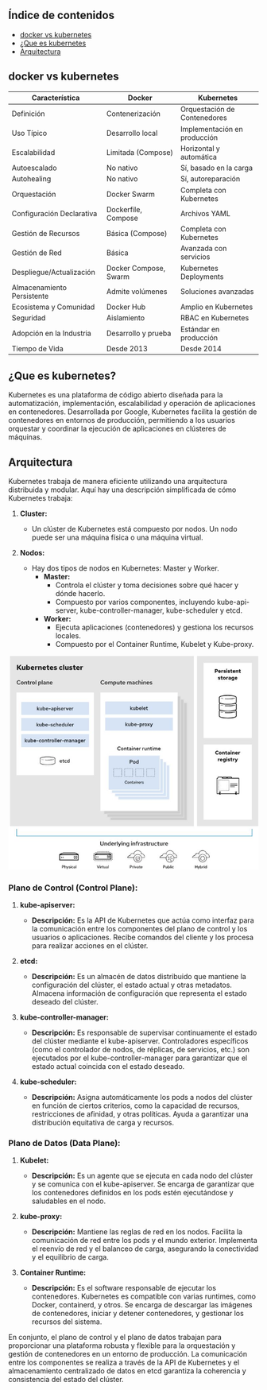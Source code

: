 ## Índice de contenidos
* [docker vs kubernetes](#item1)
* [¿Que es kubernetes](#item2)
* [Arquitectura](#item3)

<a name="item1"></a>
## docker vs kubernetes

| Característica            | Docker              | Kubernetes                |
|---------------------------|---------------------|---------------------------|
| Definición                | Contenerización     | Orquestación de Contenedores|
| Uso Típico                | Desarrollo local    | Implementación en producción|
| Escalabilidad             | Limitada (Compose)  | Horizontal y automática    |
| Autoescalado              | No nativo           | Sí, basado en la carga     |
| Autohealing               | No nativo           | Sí, autoreparación        |
| Orquestación              | Docker Swarm        | Completa con Kubernetes   |
| Configuración Declarativa | Dockerfile, Compose | Archivos YAML             |
| Gestión de Recursos       | Básica (Compose)     | Completa con Kubernetes   |
| Gestión de Red            | Básica               | Avanzada con servicios    |
| Despliegue/Actualización  | Docker Compose, Swarm| Kubernetes Deployments    |
| Almacenamiento Persistente| Admite volúmenes     | Soluciones avanzadas      |
| Ecosistema y Comunidad     | Docker Hub           | Amplio en Kubernetes       |
| Seguridad                 | Aislamiento          | RBAC en Kubernetes        |
| Adopción en la Industria  | Desarrollo y prueba  | Estándar en producción    |
| Tiempo de Vida            | Desde 2013           | Desde 2014                |

<a name="item2"></a>
## ¿Que es kubernetes?

Kubernetes es una plataforma de código abierto diseñada para la automatización, implementación, escalabilidad y operación de aplicaciones en contenedores. Desarrollada por Google, Kubernetes facilita la gestión de contenedores en entornos de producción, permitiendo a los usuarios orquestar y coordinar la ejecución de aplicaciones en clústeres de máquinas.

<a name="item3"></a>
## Arquitectura

Kubernetes trabaja de manera eficiente utilizando una arquitectura distribuida y modular. Aquí hay una descripción simplificada de cómo Kubernetes trabaja:

1. **Cluster:**
   - Un clúster de Kubernetes está compuesto por nodos. Un nodo puede ser una máquina física o una máquina virtual.

2. **Nodos:**
   - Hay dos tipos de nodos en Kubernetes: Master y Worker.
      - **Master:**
         - Controla el clúster y toma decisiones sobre qué hacer y dónde hacerlo.
         - Compuesto por varios componentes, incluyendo kube-api-server, kube-controller-manager, kube-scheduler y etcd.
      - **Worker:**
         - Ejecuta aplicaciones (contenedores) y gestiona los recursos locales.
         - Compuesto por el Container Runtime, Kubelet y Kube-proxy.

![Diagrama](https://github.com/Andherson333333/k8s/blob/main/arquictectura/imagenes/kubernetes-2.JPG)

### Plano de Control (Control Plane):

1. **kube-apiserver:**
   - **Descripción:** Es la API de Kubernetes que actúa como interfaz para la comunicación entre los componentes del plano de control y los usuarios o aplicaciones. Recibe comandos del cliente y los procesa para realizar acciones en el clúster.

2. **etcd:**
   - **Descripción:** Es un almacén de datos distribuido que mantiene la configuración del clúster, el estado actual y otras metadatos. Almacena información de configuración que representa el estado deseado del clúster.

3. **kube-controller-manager:**
   - **Descripción:** Es responsable de supervisar continuamente el estado del clúster mediante el kube-apiserver. Controladores específicos (como el controlador de nodos, de réplicas, de servicios, etc.) son ejecutados por el kube-controller-manager para garantizar que el estado actual coincida con el estado deseado.

4. **kube-scheduler:**
   - **Descripción:** Asigna automáticamente los pods a nodos del clúster en función de ciertos criterios, como la capacidad de recursos, restricciones de afinidad, y otras políticas. Ayuda a garantizar una distribución equitativa de carga y recursos.

### Plano de Datos (Data Plane):

1. **Kubelet:**
   - **Descripción:** Es un agente que se ejecuta en cada nodo del clúster y se comunica con el kube-apiserver. Se encarga de garantizar que los contenedores definidos en los pods estén ejecutándose y saludables en el nodo.

2. **kube-proxy:**
   - **Descripción:** Mantiene las reglas de red en los nodos. Facilita la comunicación de red entre los pods y el mundo exterior. Implementa el reenvío de red y el balanceo de carga, asegurando la conectividad y el equilibrio de carga.

3. **Container Runtime:**
   - **Descripción:** Es el software responsable de ejecutar los contenedores. Kubernetes es compatible con varias runtimes, como Docker, containerd, y otros. Se encarga de descargar las imágenes de contenedores, iniciar y detener contenedores, y gestionar los recursos del sistema.

En conjunto, el plano de control y el plano de datos trabajan para proporcionar una plataforma robusta y flexible para la orquestación y gestión de contenedores en un entorno de producción. La comunicación entre los componentes se realiza a través de la API de Kubernetes y el almacenamiento centralizado de datos en etcd garantiza la coherencia y consistencia del estado del clúster.

